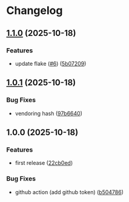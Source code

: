 # Changelog

## [1.1.0](https://github.com/badele/godown/compare/v1.0.1...v1.1.0) (2025-10-18)


### Features

* update flake ([#6](https://github.com/badele/godown/issues/6)) ([5b07209](https://github.com/badele/godown/commit/5b07209332bf5d34eb2223ad2eaf7be375b9336a))

## [1.0.1](https://github.com/badele/godown/compare/v1.0.0...v1.0.1) (2025-10-18)


### Bug Fixes

* vendoring hash ([97b6640](https://github.com/badele/godown/commit/97b6640b456db21f25bea9346f4f9c74896c3865))

## 1.0.0 (2025-10-18)


### Features

* first release ([22cb0ed](https://github.com/badele/godown/commit/22cb0ed0a1c1bc4650327818ee47a9296e9832c9))


### Bug Fixes

* github action (add github token) ([b504786](https://github.com/badele/godown/commit/b504786e2014a31ec2295a1361b12061b4043ead))
